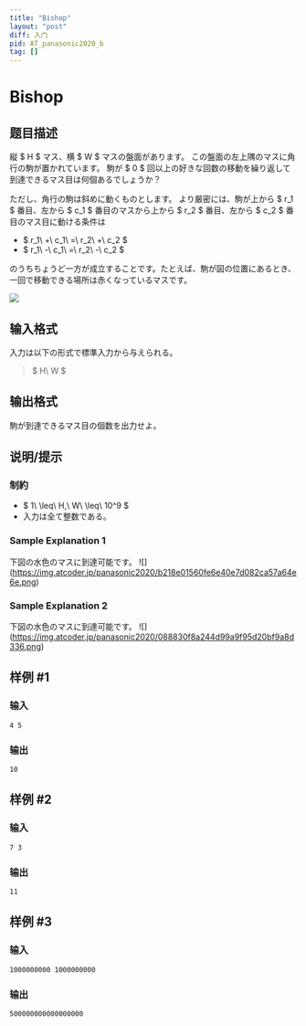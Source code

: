 ```yaml
---
title: "Bishop"
layout: "post"
diff: 入门
pid: AT_panasonic2020_b
tag: []
---
```


# Bishop

## 题目描述

[problemUrl]: https://atcoder.jp/contests/panasonic2020/tasks/panasonic2020_b

縦 $ H $ マス、横 $ W $ マスの盤面があります。 この盤面の左上隅のマスに角行の駒が置かれています。 駒が $ 0 $ 回以上の好きな回数の移動を繰り返して到達できるマス目は何個あるでしょうか？

ただし、角行の駒は斜めに動くものとします。 より厳密には、駒が上から $ r_1 $ 番目、左から $ c_1 $ 番目のマスから上から $ r_2 $ 番目、左から $ c_2 $ 番目のマス目に動ける条件は

- $ r_1\ +\ c_1\ =\ r_2\ +\ c_2 $
- $ r_1\ -\ c_1\ =\ r_2\ -\ c_2 $

のうちちょうど一方が成立することです。たとえば、駒が図の位置にあるとき、一回で移動できる場所は赤くなっているマスです。

![](https://cdn.luogu.com.cn/upload/vjudge_pic/AT_panasonic2020_b/f34707a7120160669777160276dd9c6c6c7b2b42.png)

## 输入格式

入力は以下の形式で標準入力から与えられる。

> $ H\ W $

## 输出格式

駒が到達できるマス目の個数を出力せよ。

## 说明/提示

### 制約

- $ 1\ \leq\ H,\ W\ \leq\ 10^9 $
- 入力は全て整数である。

### Sample Explanation 1

下図の水色のマスに到達可能です。 !\[\](https://img.atcoder.jp/panasonic2020/b218e01560fe6e40e7d082ca57a64e6e.png)

### Sample Explanation 2

下図の水色のマスに到達可能です。 !\[\](https://img.atcoder.jp/panasonic2020/088830f8a244d99a9f95d20bf9a8d336.png)

## 样例 #1

### 输入

```
4 5
```

### 输出

```
10
```

## 样例 #2

### 输入

```
7 3
```

### 输出

```
11
```

## 样例 #3

### 输入

```
1000000000 1000000000
```

### 输出

```
500000000000000000
```

